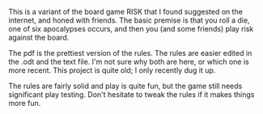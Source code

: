 This is a variant of the board game RISK that I found suggested on the
internet, and honed with friends. The basic premise is that you roll a die, one
of six apocalypses occurs, and then you (and some friends) play risk against
the board.

The pdf is the prettiest version of the rules. The rules are easier edited in
the .odt and the text file. I'm not sure why both are here, or which one is
more recent. This project is quite old; I only recently dug it up.

The rules are fairly solid and play is quite fun, but the game still needs
significant play testing. Don't hesitate to tweak the rules if it makes things
more fun.
